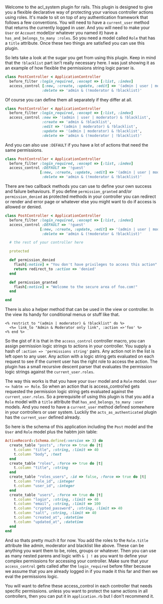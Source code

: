 Welcome to the acl_system plugin for rails. This plugin is designed to give you a 
flexible declarative way of protecting your various controller actions using roles.
It's made to sit on top of any authentication framework that follows a few conventions.
You will need to have a `current_user` method that returns the currently logged in user. 
And you will need to make your `User` or `Account` model(or whatever you named it) have a
`has_and_belongs_to_many :roles`. So you need a model called `Role` that has a `title` attribute.
Once these two things are satisfied you can use this plugin.

So lets take a look at the sugar you get from using this plugin. Keep in mind that the
`!blacklist` part isn’t really necessary here. I was just showing it as an example of how
flexible the permissions string logic parser is. 

```ruby
class PostController < ApplicationController
  before_filter :login_required, :except => [:list, :index]
  access_control [:new, :create, :update, :edit] => '(admin | user | moderator)',
                 :delete => 'admin & (!moderator & !blacklist)' 
```
Of course you can define them all separately if they differ at all.

```ruby
class PostController < ApplicationController
  before_filter :login_required, :except => [:list, :index]
  access_control :new => '(admin | user | moderator) & !blacklist',
                 :create => 'admin & !blacklist',
                 :edit => '(admin | moderator) & !blacklist',
                 :update => '(admin | moderator) & !blacklist',
                 :delete => 'admin & (!moderator | !blacklist)' 
```

And you can also use `:DEFAULT` if you have a lot of actions that need the same permissions.

```ruby
class PostController < ApplicationController
  before_filter :login_required, :except => [:list, :index]
  access_control :DEFAULT => '!guest' 
                [:new, :create, :update, :edit] => '(admin | user | moderator)',
                 :delete => 'admin & (!moderator & !blacklist)'
```

There are two callback methods you can use to define your own success and failure behaviours.
If you define `permission_granted` and/or `permission_denied` as protected methods in your controller you
can redirect or render and error page or whatever else you might want to do if access is allowed
or denied.

```ruby
class PostController < ApplicationController
  before_filter :login_required, :except => [:list, :index]
  access_control :DEFAULT => '!guest' 
                [:new, :create, :update, :edit] => '(admin | user | moderator)',
                 :delete => 'admin & (!moderator & !blacklist)'

  # the rest of your controller here

  protected

  def permission_denied
    flash[:notice] = "You don't have privileges to access this action"
    return redirect_to :action => 'denied'
  end

  def permission_granted
    flash[:notice] = "Welcome to the secure area of foo.com!"
  end

end
```

There is also a helper method that can be used in the view or controller. In the view its 
handy for conditional menus or stuff like that. 

```erb
<% restrict_to "(admin | moderator) & !blacklist" do %>
  <%= link_to "Admin & Moderator only link", :action =>'foo' %>
<% end %>
```

So the gist of it is that in the `access_control` controller macro, you can assign 
permission logic strings to actions in your controller. You supply a hash of 
`:action => 'permissions string'` pairs. Any action not in the list is left open to 
any user. Any action with a logic string gets evaluated on each request to see if
 the current user has the right role to access the action. The plugin has a small 
recursive descent parser that evaluates the permission logic strings against the 
`current_user.roles`.

The way this works is that you have your `User` model and a `Role` model. `User <= habtm => Role`.
 So when an action that is access_control’ed gets requested the permission logic string 
gets evaluated against the `current_user.roles`. So a prerequisite of using this plugin
 is that you add a `Role` model with a `title` attribute that `has_and_belongs_to_many :user`
 models. And you need to have a `current_user` method defined somewhere in your controllers 
or user system. Luckily the `acts_as_authenticated` plugin has the `current_user` defined already. 

So here is the schema of this application including the `Post` model and the `User` and `Role` 
model plus the habtm join table: 

```ruby
ActiveRecord::Schema.define(:version => 3) do
  create_table "posts", :force => true do |t|
    t.column "title", :string, :limit => 40
    t.column "body", :text
  end
  create_table "roles", :force => true do |t|
    t.column "title", :string
  end
  create_table "roles_users", :id => false, :force => true do |t|
    t.column "role_id", :integer
    t.column "user_id", :integer
  end
  create_table "users", :force => true do |t|
    t.column "login", :string, :limit => 40
    t.column "email", :string, :limit => 100
    t.column "crypted_password", :string, :limit => 40 
    t.column "salt", :string, :limit => 40
    t.column "created_at", :datetime
    t.column "updated_at", :datetime
  end
end
```

And so thats pretty much it for now. You add the roles to the `Role.title` attribute like admin,
 moderator and blacklist like above. These can be anything you want them to be, roles, groups
 or whatever. Then you can use as many nested parens and logic with `& | !` as you want to 
define your complex permissions for accessing your controller. Make sure that your `access_control`
 gets called after the `login_required` before filter because we assume that you are already 
logged in if you made it this far and then we eval the permissions logic.

You will want to define these access_control in each controller that needs specific permissions.
 unless you want to protect the same actions in all controllers, then you can put it in 
`application.rb` but I don't recommend it.
